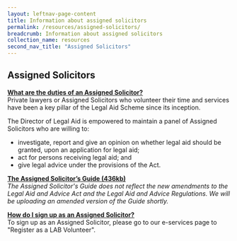 ```yaml
---
layout: leftnav-page-content
title: Information about assigned solicitors
permalink: /resources/assigned-solicitors/
breadcrumb: Information about assigned solicitors
collection_name: resources
second_nav_title: "Assigned Solicitors"
---
```

Assigned Solicitors 
---
<b> <u>What are the duties of an Assigned Solicitor? </u> </b> <br>
Private lawyers or Assigned Solicitors who volunteer their time and services have been a key pillar of the Legal Aid Scheme since its inception. <br>

The Director of Legal Aid is empowered to maintain a panel of Assigned Solicitors who are willing to: <br>

* investigate, report and give an opinion on whether legal aid should be granted, upon an application for legal aid;
* act for persons receiving legal aid; and
* give legal advice under the provisions of the Act. <br>


**[The Assigned Solicitor’s Guide (436kb)](/files/LAB-AS-Guide)** <br>
*The Assigned Solicitor's Guide does not reflect the new amendments to the Legal Aid and Advice Act and the Legal Aid and Advice Regulations. We will be uploading an amended version of the Guide shortly.* <br>

 
<b> <u>How do I sign up as an Assigned Solicitor? </u> </b> <br>
To sign up as an Assigned Solicitor, please go to our e-services page to "Register as a LAB Volunteer".
